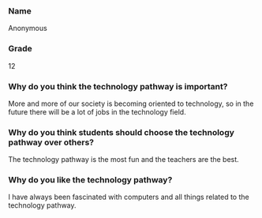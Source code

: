 ### Name

Anonymous

### Grade

12

### Why do you think the technology pathway is important?

More and more of our society is becoming oriented to technology, so in the future there will be a lot of jobs in the technology field.

### Why do you think students should choose the technology pathway over others?

The technology pathway is the most fun and the teachers are the best.

### Why do you like the technology pathway?

I have always been fascinated with computers and all things related to the technology pathway.
